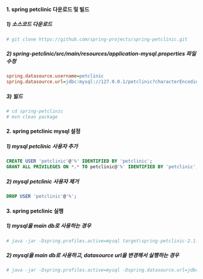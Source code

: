 

#### 1. spring petclinic 다운로드 및 빌드 

##### 1) 소스코드 다운로드

```sh
# git clone https://github.com/spring-projects/spring-petclinic.git
```



##### 2) spring-petclinic/src/main/resources/application-mysql.properties 파일 수정

```ini
spring.datasource.username=petclinic
spring.datasource.url=jdbc:mysql://127.0.0.1/petclinic?characterEncoding=UTF-8&serverTimezone=UTC
```



##### 3) 빌드

```sh
# cd spring-petclinic
# mvn clean package
```



#### 2. spring petclinic mysql 설정

##### 1) mysql petclinic 사용자 추가

```sql
CREATE USER 'petclinic'@'%' IDENTIFIED BY 'petclinic';
GRANT ALL PRIVILEGES ON *.* TO petclinic@'%' IDENTIFIED BY 'petclinic';
```



##### 2) mysql petclinic 사용자 제거

```sql
DROP USER 'petclinic'@'%';
```



#### 3. spring petclinic 실행

##### 1) mysql을 main db로 사용하는 경우

```sh
# java -jar -Dspring.profiles.active=mysql target\spring-petclinic-2.1.0.BUILD-SNAPSHOT.jar 
```



##### 2) mysql을 main db로 사용하고, datasource url을 변경해서 실행하는 경우

```sh
# java -jar -Dspring.profiles.active=mysql -Dspring.datasource.url=jdbc:mysql://192.168.56.123/petclinic target\spring-petclinic-2.1.0.BUILD-SNAPSHOT.jar
```



